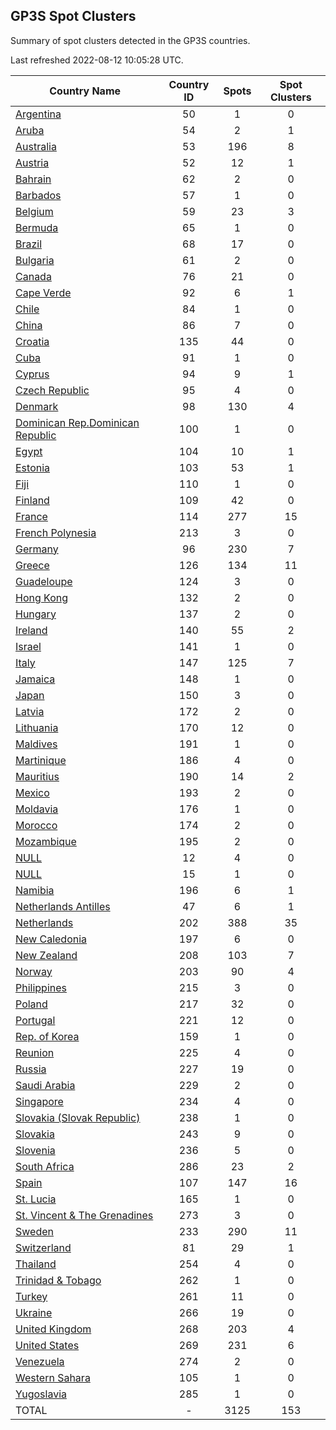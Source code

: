 ## GP3S Spot Clusters

Summary of spot clusters detected in the GP3S countries.

Last refreshed 2022-08-12 10:05:28 UTC.

| Country Name | Country ID | Spots | Spot Clusters |
| ------------ | :--------: | :---: | :-----------: |
| [Argentina](50/README.md) | 50 | 1 | 0 |
| [Aruba](54/README.md) | 54 | 2 | 1 |
| [Australia](53/README.md) | 53 | 196 | 8 |
| [Austria](52/README.md) | 52 | 12 | 1 |
| [Bahrain](62/README.md) | 62 | 2 | 0 |
| [Barbados](57/README.md) | 57 | 1 | 0 |
| [Belgium](59/README.md) | 59 | 23 | 3 |
| [Bermuda](65/README.md) | 65 | 1 | 0 |
| [Brazil](68/README.md) | 68 | 17 | 0 |
| [Bulgaria](61/README.md) | 61 | 2 | 0 |
| [Canada](76/README.md) | 76 | 21 | 0 |
| [Cape Verde](92/README.md) | 92 | 6 | 1 |
| [Chile](84/README.md) | 84 | 1 | 0 |
| [China](86/README.md) | 86 | 7 | 0 |
| [Croatia](135/README.md) | 135 | 44 | 0 |
| [Cuba](91/README.md) | 91 | 1 | 0 |
| [Cyprus](94/README.md) | 94 | 9 | 1 |
| [Czech Republic](95/README.md) | 95 | 4 | 0 |
| [Denmark](98/README.md) | 98 | 130 | 4 |
| [Dominican Rep.Dominican Republic](100/README.md) | 100 | 1 | 0 |
| [Egypt](104/README.md) | 104 | 10 | 1 |
| [Estonia](103/README.md) | 103 | 53 | 1 |
| [Fiji](110/README.md) | 110 | 1 | 0 |
| [Finland](109/README.md) | 109 | 42 | 0 |
| [France](114/README.md) | 114 | 277 | 15 |
| [French Polynesia](213/README.md) | 213 | 3 | 0 |
| [Germany](96/README.md) | 96 | 230 | 7 |
| [Greece](126/README.md) | 126 | 134 | 11 |
| [Guadeloupe](124/README.md) | 124 | 3 | 0 |
| [Hong Kong](132/README.md) | 132 | 2 | 0 |
| [Hungary](137/README.md) | 137 | 2 | 0 |
| [Ireland](140/README.md) | 140 | 55 | 2 |
| [Israel](141/README.md) | 141 | 1 | 0 |
| [Italy](147/README.md) | 147 | 125 | 7 |
| [Jamaica](148/README.md) | 148 | 1 | 0 |
| [Japan](150/README.md) | 150 | 3 | 0 |
| [Latvia](172/README.md) | 172 | 2 | 0 |
| [Lithuania](170/README.md) | 170 | 12 | 0 |
| [Maldives](191/README.md) | 191 | 1 | 0 |
| [Martinique](186/README.md) | 186 | 4 | 0 |
| [Mauritius](190/README.md) | 190 | 14 | 2 |
| [Mexico](193/README.md) | 193 | 2 | 0 |
| [Moldavia](176/README.md) | 176 | 1 | 0 |
| [Morocco](174/README.md) | 174 | 2 | 0 |
| [Mozambique](195/README.md) | 195 | 2 | 0 |
| [NULL](12/README.md) | 12 | 4 | 0 |
| [NULL](15/README.md) | 15 | 1 | 0 |
| [Namibia](196/README.md) | 196 | 6 | 1 |
| [Netherlands Antilles](47/README.md) | 47 | 6 | 1 |
| [Netherlands](202/README.md) | 202 | 388 | 35 |
| [New Caledonia](197/README.md) | 197 | 6 | 0 |
| [New Zealand](208/README.md) | 208 | 103 | 7 |
| [Norway](203/README.md) | 203 | 90 | 4 |
| [Philippines](215/README.md) | 215 | 3 | 0 |
| [Poland](217/README.md) | 217 | 32 | 0 |
| [Portugal](221/README.md) | 221 | 12 | 0 |
| [Rep. of Korea](159/README.md) | 159 | 1 | 0 |
| [Reunion](225/README.md) | 225 | 4 | 0 |
| [Russia](227/README.md) | 227 | 19 | 0 |
| [Saudi Arabia](229/README.md) | 229 | 2 | 0 |
| [Singapore](234/README.md) | 234 | 4 | 0 |
| [Slovakia (Slovak Republic)](238/README.md) | 238 | 1 | 0 |
| [Slovakia](243/README.md) | 243 | 9 | 0 |
| [Slovenia](236/README.md) | 236 | 5 | 0 |
| [South Africa](286/README.md) | 286 | 23 | 2 |
| [Spain](107/README.md) | 107 | 147 | 16 |
| [St. Lucia](165/README.md) | 165 | 1 | 0 |
| [St. Vincent & The Grenadines](273/README.md) | 273 | 3 | 0 |
| [Sweden](233/README.md) | 233 | 290 | 11 |
| [Switzerland](81/README.md) | 81 | 29 | 1 |
| [Thailand](254/README.md) | 254 | 4 | 0 |
| [Trinidad & Tobago](262/README.md) | 262 | 1 | 0 |
| [Turkey](261/README.md) | 261 | 11 | 0 |
| [Ukraine](266/README.md) | 266 | 19 | 0 |
| [United Kingdom](268/README.md) | 268 | 203 | 4 |
| [United States](269/README.md) | 269 | 231 | 6 |
| [Venezuela](274/README.md) | 274 | 2 | 0 |
| [Western Sahara](105/README.md) | 105 | 1 | 0 |
| [Yugoslavia](285/README.md) | 285 | 1 | 0 |
| TOTAL | - | 3125 | 153 |

